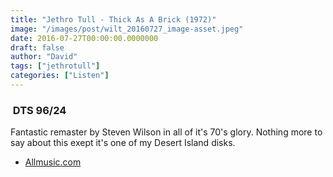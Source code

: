 ```yaml
---
title: "Jethro Tull - Thick As A Brick (1972)"
image: "/images/post/wilt_20160727_image-asset.jpeg"
date: 2016-07-27T00:00:00.0000000
draft: false
author: "David"
tags: ["jethrotull"]
categories: ["Listen"]
---
```

###  DTS 96/24

 Fantastic remaster by Steven Wilson in all of it's 70's glory. Nothing more to say about this exept it's one of my Desert Island disks.

-  [Allmusic.com](http://www.allmusic.com/album/thick-as-a-brick-mw0000650313)
